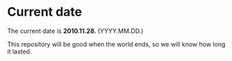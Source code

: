 # Current date

The current date is **2010.11.28.** (YYYY.MM.DD.)

This repository will be good when the world ends, so we will know how long it lasted.